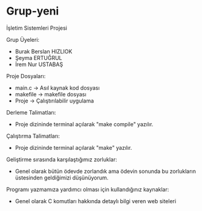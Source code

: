 # Grup-yeni
 
İşletim Sistemleri Projesi

Grup Üyeleri:
- Burak Berslan HIZLIOK
- Şeyma ERTUĞRUL
- İrem Nur USTABAŞ

Proje Dosyaları:
- main.c  -> Asıl kaynak kod dosyası
- makefile -> makefile dosyası
- Proje -> Çalıştırılabilir uygulama

Derleme Talimatları:
- Proje dizininde terminal açılarak "make compile" yazılır.

Çalıştırma Talimatları:
- Proje dizininde terminal açılarak "make" yazılır.

Geliştirme sırasında karşılaştığımız zorluklar:
- Genel olarak bütün ödevde zorlandık ama ödevin sonunda bu zorlukların üstesinden geldiğimizi düşünüyorum.

Programı yazmamıza yardımcı olması için kullandığınız kaynaklar:
- Genel olarak C komutları hakkında detaylı bilgi veren web siteleri
